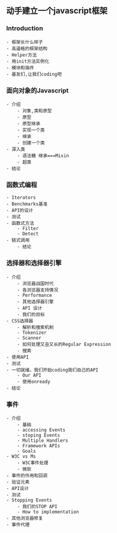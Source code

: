 ## 动手建立一个javascript框架

### Introduction
	- 框架长什么样子
	- 高逼格的框架结构
	- Helper方法
	- 用init方法实例化
	- 模块和插件
	- 基友们,让我们coding吧

### 面向对象的Javascript
	- 介绍
		- 对象,类和原型
		- 原型
		- 原型继承
		- 实现一个类
		- 继承
		- 创建一个类
	- 深入类
		- 语法糖 继承===Mixin
		- 超类
	- 结论
### 函数式编程
	- Iterators
	- Benchmarks基准
	- API的设计
	- 测试
	- 函数式方法
		- Filter
		- Detect
	- 链式调用
		- 结论
### 选择器和选择器引擎
	- 介绍
		- 浏览器战国时代
		- 各浏览器支持情况
		- Performance
		- 其他选择器引擎
		- API 设计
		- 我们的目标
	- CSS选择器
		- 解析和搜索机制
		- Tokenizer
		- Scanner
		- 如何处理又丑又长的Regular Expression
		- 搜索
	- 使用API
	- 测试
	- 一切就绪，我们开始coding我们自己的API
		- Our API
		- 使用onready
	- 结论
### 事件
	- 介绍
		- 基础
		- accessing Events
		- stoping Events
		- Multiple Handlers
		- Framework APIs
		- Goals
	- W3C vs Ms
		- W3C事件处理
		- 微软
	- 事件的作用和回调
	- 验证元素
	- API设计
	- 测试
	- Stopping Events
		- 我们的STOP API
		- How to implementation
	- 其他浏览器修复
	- 事件代理


